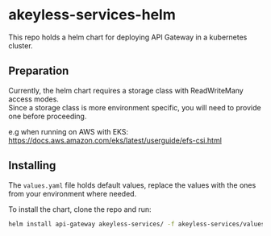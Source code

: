 # akeyless-services-helm

This repo holds a helm chart for deploying API Gateway in a kubernetes cluster.  

## Preparation

Currently, the helm chart requires a storage class with ReadWriteMany access modes.  
Since a storage class is more environment specific, you will need to provide one before proceeding.  

e.g when running on AWS with EKS:
https://docs.aws.amazon.com/eks/latest/userguide/efs-csi.html

## Installing

The `values.yaml` file holds default values, replace the values with the ones from your environment where needed.  

To install the chart, clone the repo and run:
```bash
helm install api-gateway akeyless-services/ -f akeyless-services/values.yaml
``` 